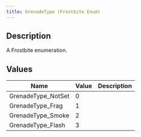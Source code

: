 ```yaml
---
title: GrenadeType (Frostbite Enum)
---
```

## Description

A Frostbite enumeration.

## Values

| Name                | Value | Description |
| ------------------- | ----- | ----------- |
| GrenadeType\_NotSet | 0     |             |
| GrenadeType\_Frag   | 1     |             |
| GrenadeType\_Smoke  | 2     |             |
| GrenadeType\_Flash  | 3     |             |
